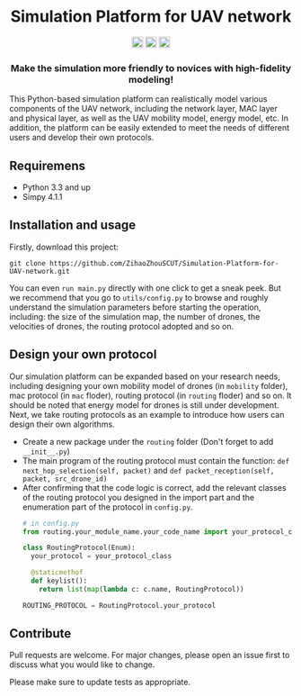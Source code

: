 <div align="center">
  <h1>Simulation Platform for UAV network</h1>

  <img src="https://img.shields.io/badge/Github-%40ZihaoZhouSCUT-blue" height="20">
  <img src="https://img.shields.io/badge/Contribution-Welcome-yellowgreen" height="20">
  <img src="https://img.shields.io/badge/License-MIT-brightgreen" height="20">

  <h3>Make the simulation more friendly to novices with high-fidelity modeling! </h3>
</div>

This Python-based simulation platform can realistically model various components of the UAV network, including the network layer, MAC layer and physical layer, as well as the UAV mobility model, energy model, etc. In addition, the platform can be easily extended to meet the needs of different users and develop their own protocols.

## Requiremens
- Python 3.3 and up
- Simpy 4.1.1
  
## Installation and usage
Firstly, download this project:
```
git clone https://github.com/ZihaoZhouSCUT/Simulation-Platform-for-UAV-network.git
```
You can even ```run main.py``` directly with one click to get a sneak peek. But we recommend that you go to ```utils/config.py``` to browse and roughly understand the simulation parameters before starting the operation, including: the size of the simulation map, the number of drones, the velocities of drones, the routing protocol adopted and so on.

## Design your own protocol
Our simulation platform can be expanded based on your research needs, including designing your own mobility model of drones (in ```mobility``` folder), mac protocol (in ```mac``` floder), routing protocol (in ```routing``` floder) and so on. It should be noted that energy model for drones is still under development. Next, we take routing protocols as an example to introduce how users can design their own algorithms.

 * Create a new package under the ```routing``` folder (Don't forget to add ```__init__.py```)
 * The main program of the routing protocol must contain the function: ```def next_hop_selection(self, packet)``` and ```def packet_reception(self, packet, src_drone_id)```
 * After confirming that the code logic is correct, add the relevant classes of the routing protocol you designed in the import part and the enumeration part of the protocol in ```config.py```.
   ```python
   # in config.py
   from routing.your_module_name.your_code_name import your_protocol_class
   
   class RoutingProtocol(Enum):
     your_protocol = your_protocol_class

     @staticmethof
     def keylist():
       return list(map(lambda c: c.name, RoutingProtocol))

   ROUTING_PROTOCOL = RoutingProtocol.your_protocol
   ```

## Contribute
Pull requests are welcome. For major changes, please open an issue first to discuss what you would like to change.

 Please make sure to update tests as appropriate.
